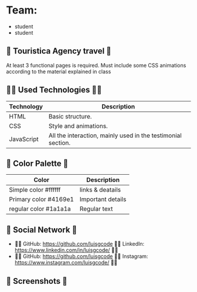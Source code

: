# Team:

- student
- student

## 📜 Touristica Agency travel 📜

At least 3 functional pages is required.
Must include some CSS animations according to the material explained in class

## 👨‍💻 Used Technologies 👨‍💻

| Technology | Description                                                  |
| ---------- | ------------------------------------------------------------ |
| HTML       | Basic structure.                                             |
| CSS        | Style and animations.                                        |
| JavaScript | All the interaction, mainly used in the testimonial section. |

## 🎨 Color Palette 🎨

| Color                 | Description       |
| --------------------- | ----------------- |
| Simple color #ffffff  | links & deatails  |
| Primary color #4169e1 | Important details |
| regular color #1a1a1a | Regular text      |

## 🤗 Social Network 🤗

- 🧑‍💻
  GitHub: https://github.com/luisgcode 🧑‍💻
  LinkedIn: https://www.linkedin.com/in/luisgcode/ 🧑‍💻
- 🧑‍💻
  GitHub: https://github.com/luisgcode 🧑‍💻
  Instagram: https://www.instagram.com/luisgcode/ 🧑‍💻

## 📜 Screenshots 📜

